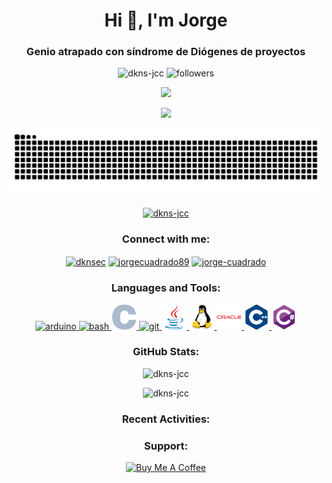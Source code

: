 <h1 align="center">Hi 👋, I'm Jorge</h1>
<h3 align="center">Genio atrapado con síndrome de Diógenes de proyectos</h3>

<p align="center">
  <img src="https://komarev.com/ghpvc/?username=dkns-jcc&label=Profile%20views&color=a90eb4&style=flat-square" alt="dkns-jcc" />
  <img src="https://img.shields.io/github/followers/dkns-jcc?label=Followers" alt="followers">
</p>

<p align="center">
  <img src="https://i.giphy.com/media/v1.Y2lkPTc5MGI3NjExaTBtbXFwMGZnNDI1dnR6Ynp3M2gycnRqaDBxZzBkODI2MmtnaTdidiZlcD12MV9pbnRlcm5hbF9naWZfYnlfaWQmY3Q9Zw/maNB0qAiRVAty/giphy.gif" width="300">
</p>

<p align="center">
  <img src="https://spotify-github-profile.kittinanx.com/api/view?uid=xelx69k8g5b33q1taicy9xvhr&cover_image=true&theme=novatorem&show_offline=false&background_color=121212&interchange=false&bar_color=570ae6&bar_color_cover=true">
</p>

![Snake animation](https://raw.githubusercontent.com/dkns-jcc/dkns-jcc/output/github-contribution-grid-snake-dark.svg)

<p align="center">
  <a href="https://github.com/ryo-ma/github-profile-trophy"><img src="https://github-profile-trophy.vercel.app/?username=dkns-jcc&theme=darkhub&no-frame=true&margin-w=15" alt="dkns-jcc" /></a>
</p>

<h3 align="center">Connect with me:</h3>
<p align="center">
  <a href="https://twitter.com/darknessjcc" target="blank"><img align="center" src="https://raw.githubusercontent.com/rahuldkjain/github-profile-readme-generator/master/src/images/icons/Social/twitter.svg" alt="dknsec" height="30" width="40" /></a>
  <a href="https://instagram.com/jorgecuadrado89" target="blank"><img align="center" src="https://raw.githubusercontent.com/rahuldkjain/github-profile-readme-generator/master/src/images/icons/Social/instagram.svg" alt="jorgecuadrado89" height="30" width="40" /></a>
  <a href="https://linkedin.com/in/jorge-cuadrado" target="blank"><img align="center" src="https://raw.githubusercontent.com/rahuldkjain/github-profile-readme-generator/master/src/images/icons/Social/linked-in-alt.svg" alt="jorge-cuadrado" height="30" width="40" /></a>
</p>

<h3 align="center">Languages and Tools:</h3>
<p align="center">
  <a href="https://www.arduino.cc/" target="_blank" rel="noreferrer"> <img src="https://cdn.worldvectorlogo.com/logos/arduino-1.svg" alt="arduino" width="40" height="40"/> </a>
  <a href="https://www.gnu.org/software/bash/" target="_blank" rel="noreferrer"> <img src="https://www.vectorlogo.zone/logos/gnu_bash/gnu_bash-icon.svg" alt="bash" width="40" height="40"/> </a>
  <a href="https://www.cprogramming.com/" target="_blank" rel="noreferrer"> <img src="https://raw.githubusercontent.com/devicons/devicon/master/icons/c/c-original.svg" alt="c" width="40" height="40"/> </a>
  <a href="https://git-scm.com/" target="_blank" rel="noreferrer"> <img src="https://www.vectorlogo.zone/logos/git-scm/git-scm-icon.svg" alt="git" width="40" height="40"/> </a>
  <a href="https://www.java.com" target="_blank" rel="noreferrer"> <img src="https://raw.githubusercontent.com/devicons/devicon/master/icons/java/java-original.svg" alt="java" width="40" height="40"/> </a>
  <a href="https://www.linux.org/" target="_blank" rel="noreferrer"> <img src="https://raw.githubusercontent.com/devicons/devicon/master/icons/linux/linux-original.svg" alt="linux" width="40" height="40"/> </a>
  <a href="https://www.oracle.com/" target="_blank" rel="noreferrer"> <img src="https://raw.githubusercontent.com/devicons/devicon/master/icons/oracle/oracle-original.svg" alt="oracle" width="40" height="40"/> </a>
  <a href="https://learn.microsoft.com/es-es/cpp/cpp/?view=msvc-170" target="_blank" rel="noreferrer"> <img src="https://raw.githubusercontent.com/devicons/devicon/refs/heads/master/icons/cplusplus/cplusplus-plain.svg" alt="oracle" width="40" height="40"/> </a>
  <a href="https://learn.microsoft.com/es-es/dotnet/csharp/" target="_blank" rel="noreferrer"> <img src="https://github.com/devicons/devicon/blob/master/icons/csharp/csharp-original.svg" alt="oracle" width="40" height="40"/> </a>
</p>

<h3 align="center">GitHub Stats:</h3>
<p align="center">
  <img src="https://github-readme-stats.vercel.app/api/top-langs?username=dkns-jcc&show_icons=true&locale=en&layout=compact" alt="dkns-jcc" />
</p>
<p align="center">
  <img src="https://github-readme-stats.vercel.app/api?username=dkns-jcc&show_icons=true&locale=en" alt="dkns-jcc" />
</p>

<h3 align="center">Recent Activities:</h3>
<!--START_SECTION:activity-->
<!--END_SECTION:activity-->

<h3 align="center">Support:</h3>
<p align="center">
  <a href="https://www.buymeacoffee.com/dknsjcc" target="_blank"><img src="https://cdn.buymeacoffee.com/buttons/v2/default-yellow.png" alt="Buy Me A Coffee" height="50" width="210"></a>
</p>

